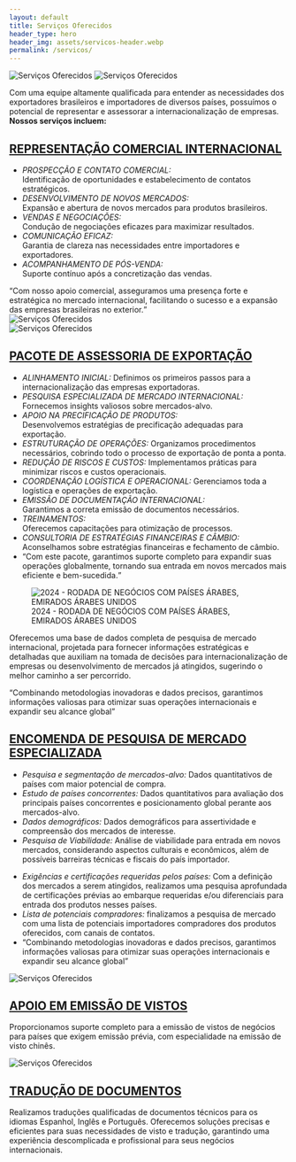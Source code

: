 ```yaml
---
layout: default
title: Serviços Oferecidos
header_type: hero
header_img: assets/servicos-header.webp
permalink: /servicos/
---
```


<section id="representacao-comercial-internacional" class="servicos d-flex mt-4">
  <div class="caixa-esquerda backdrop">
    <img class="desktop" src="/assets/servicos1.webp" alt="Serviços Oferecidos" />
    <img class="mobile" src="/assets/servicos1-mobile.webp" alt="Serviços Oferecidos" />
    <div class="texto">
      <i class="fa-solid fa-gears"></i>
      <p>Com uma equipe altamente qualificada para entender as necessidades dos exportadores brasileiros e importadores de diversos países, possuímos o potencial de representar e assessorar a internacionalização de empresas.<br /><strong>Nossos serviços incluem:</strong></p>
    </div>
  </div>
  <div class="caixa-direita ml-md-4 ml-0">
    <h2><a class="header-link" href="#representacao-comercial-internacional">REPRESENTAÇÃO COMERCIAL INTERNACIONAL</a></h2>
    <div class="d-flex">
      <ul>
        <li>
          <em>PROSPECÇÃO E CONTATO COMERCIAL:</em><br />Identificação de oportunidades e estabelecimento de contatos estratégicos.
        </li>
        <li>
          <em>DESENVOLVIMENTO DE NOVOS MERCADOS:</em><br />Expansão e abertura de novos mercados para produtos brasileiros.
        </li>
        <li>
          <em>VENDAS E NEGOCIAÇÕES:</em><br />Condução de negociações eficazes para maximizar resultados.
        </li>
        <li>
          <em>COMUNICAÇÃO EFICAZ:</em><br />Garantia de clareza nas necessidades entre importadores e exportadores.
        </li>
        <li>
          <em>ACOMPANHAMENTO DE PÓS-VENDA:</em><br />Suporte contínuo após a concretização das vendas.
        </li>
      </ul>
      <q><span>Com nosso apoio comercial, asseguramos uma presença forte e estratégica no mercado internacional, facilitando o sucesso e a expansão das empresas brasileiras no exterior.</span></q>
    </div>
  </div>
</section>

<section id="acessoria-de-exportacao" class="servicos tablet-view d-flex mt-4">
  <div class="caixa-esquerda">
    <img class="desktop" src="/assets/servicos2.webp" alt="Serviços Oferecidos" />
  </div>
  <img class="tablet" src="/assets/servicos2-tablet.webp" alt="Serviços Oferecidos" />
  <div class="caixa-direita ml-md-4 ml-0">
    <h2><a class="header-link" href="#acessoria-de-exportacao">PACOTE DE ASSESSORIA DE EXPORTAÇÃO</a></h2>
    <ul class="grid">
      <li>
        <em>ALINHAMENTO INICIAL:</em> Definimos os primeiros passos para a internacionalização das empresas exportadoras.
      </li>
      <li>
        <em>PESQUISA ESPECIALIZADA DE MERCADO INTERNACIONAL:</em> Fornecemos insights valiosos sobre mercados-alvo.
      </li>
      <li>
        <em>APOIO NA PRECIFICAÇÃO DE PRODUTOS:</em><br />Desenvolvemos estratégias de precificação adequadas para exportação.
      </li>
      <li>
        <em>ESTRUTURAÇÃO DE OPERAÇÕES:</em> Organizamos procedimentos necessários, cobrindo todo o processo de exportação de ponta a ponta.
      </li>
      <li>
        <em>REDUÇÃO DE RISCOS E CUSTOS:</em> Implementamos práticas para minimizar riscos e custos operacionais.
      </li>
      <li>
        <em>COORDENAÇÃO LOGÍSTICA E OPERACIONAL:</em> Gerenciamos toda a logística e operações de exportação.
      </li>
      <li>
        <em>EMISSÃO DE DOCUMENTAÇÃO INTERNACIONAL:</em><br />Garantimos a correta emissão de documentos necessários.
      </li>
      <li>
        <em>TREINAMENTOS:</em><br />Oferecemos capacitações para otimização de processos.
      </li>
      <li class="mb-0">
        <em>CONSULTORIA DE ESTRATÉGIAS FINANCEIRAS E CÂMBIO:</em><br />Aconselhamos sobre estratégias financeiras e fechamento de câmbio.
      </li>
      <li class="no-bullet">
        <q><span>Com este pacote, garantimos suporte completo para expandir suas operações globalmente, tornando sua entrada em novos mercados mais eficiente e bem-sucedida.</span></q>
      </li>
    </ul>
  </div>
</section>

<section id="pesquisa-de-mercado-especializada" class="servicos d-flex mt-4">
  <div class="caixa-wrapper">
    <div class="caixa-esquerda backdrop">
      <figure>
        <img src="/assets/servicos3.webp" alt="2024 - RODADA DE NEGÓCIOS COM PAÍSES ÁRABES, EMIRADOS ÁRABES UNIDOS" />
        <figcaption class="double-lines text-right"><span>2024 - RODADA DE NEGÓCIOS COM PAÍSES ÁRABES,<br />EMIRADOS ÁRABES UNIDOS</span></figcaption>
      </figure>
      <!-- <img class="mobile" src="/assets/servicos1-mobile.webp" alt="Serviços Oferecidos" /> -->
      <div class="texto bottom">
        <i class="fa-solid fa-gears"></i>
        <p>Oferecemos uma base de dados completa de pesquisa de mercado internacional, projetada para fornecer informações estratégicas e detalhadas que auxiliam na tomada de decisões para internacionalização de empresas ou desenvolvimento de mercados já atingidos, sugerindo o melhor caminho a ser percorrido.</p>
      </div>
    </div>
    <q class="mobile-960"><span>Combinando metodologias inovadoras e dados precisos, garantimos informações valiosas para otimizar suas operações internacionais e expandir seu alcance global</span></q>
  </div>
  <div class="caixa-direita ml-md-4 ml-0">
    <h2><a class="header-link" href="#pesquisa-de-mercado-especializada">ENCOMENDA DE PESQUISA DE MERCADO ESPECIALIZADA</a></h2>
    <div class="d-flex">
      <ul>
        <li>
          <em>Pesquisa e segmentação de mercados-alvo:</em> Dados quantitativos de países com maior potencial de compra.
        </li>
        <li>
          <em>Estudo de países concorrentes:</em> Dados quantitativos para avaliação dos principais países concorrentes e posicionamento global perante aos mercados-alvo.
        </li>
        <li>
          <em>Dados demográficos:</em> Dados demográficos para assertividade e compreensão dos mercados de interesse.
        </li>
        <li>
          <em>Pesquisa de Viabilidade:</em> Análise de viabilidade para entrada em novos mercados, considerando aspectos culturais e econômicos, além de possíveis barreiras técnicas e fiscais do país importador.
        </li>
      </ul>
      <ul class="mt-3">
        <li>
          <em>Exigências e certificações requeridas pelos países:</em> Com a definição dos mercados a serem atingidos, realizamos uma pesquisa aprofundada de certificações prévias ao embarque requeridas e/ou diferenciais para entrada dos produtos nesses países.
        </li>
        <li>
          <em>Lista de potenciais compradores:</em> finalizamos a pesquisa de mercado com uma lista de potenciais importadores compradores dos produtos oferecidos, com canais de contatos.
        </li>
        <li class="no-bullet">
          <q class="desktop-960"><span>Combinando metodologias inovadoras e dados precisos, garantimos informações valiosas para otimizar suas operações internacionais e expandir seu alcance global</span></q>
        </li>
      </ul>
    </div>
  </div>
</section>

<section class="servicos ultimo d-flex justify-content-between mt-4">
  <div id="apoio-em-emissao-de-visto" class="caixa">
    <img class="desktop" src="/assets/servicos4.webp" alt="Serviços Oferecidos" />
    <div class="texto">
      <h2><a class="header-link" href="#apoio-em-emissao-de-visto">APOIO EM EMISSÃO DE VISTOS</a></h2>
      <p>Proporcionamos suporte completo para a emissão de vistos de negócios para países que exigem emissão prévia, com especialidade na emissão de visto chinês.</p>
    </div>
  </div>
  <div id="traducao-de-documentos" class="caixa">
    <img class="desktop" src="/assets/servicos5.webp" alt="Serviços Oferecidos" />
    <div class="texto">
      <h2><a class="header-link" href="#traducao-de-documentos">TRADUÇÃO DE DOCUMENTOS</a></h2>
      <p>Realizamos traduções qualificadas de documentos técnicos para os idiomas Espanhol, Inglês e Português.
      Oferecemos soluções precisas e eficientes para suas necessidades de visto e tradução, garantindo uma experiência descomplicada e profissional para seus negócios internacionais.</p>
    </div>
  </div>
</section>
